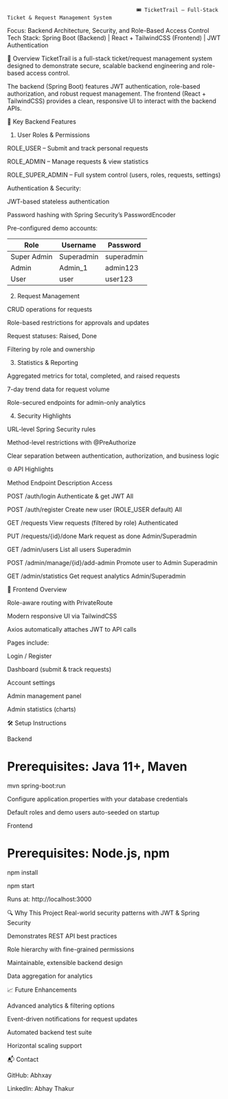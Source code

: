 
                                              🎟 TicketTrail – Full-Stack Ticket & Request Management System




Focus: Backend Architecture, Security, and Role-Based Access Control
Tech Stack: Spring Boot (Backend) | React + TailwindCSS (Frontend) | JWT Authentication

📌 Overview
TicketTrail is a full-stack ticket/request management system designed to demonstrate secure, scalable backend engineering and role-based access control.

The backend (Spring Boot) features JWT authentication, role-based authorization, and robust request management.
The frontend (React + TailwindCSS) provides a clean, responsive UI to interact with the backend APIs.

🚀 Key Backend Features
1. User Roles & Permissions

ROLE_USER – Submit and track personal requests

ROLE_ADMIN – Manage requests & view statistics

ROLE_SUPER_ADMIN – Full system control (users, roles, requests, settings)

Authentication & Security:

JWT-based stateless authentication

Password hashing with Spring Security’s PasswordEncoder

Pre-configured demo accounts:


| Role         | Username     | Password   |
|--------------|--------------|------------|
| Super Admin  | Superadmin   | superadmin |
| Admin        | Admin_1      | admin123   |
| User         | user         | user123    |


2. Request Management

CRUD operations for requests

Role-based restrictions for approvals and updates

Request statuses: Raised, Done

Filtering by role and ownership


3. Statistics & Reporting

Aggregated metrics for total, completed, and raised requests

7-day trend data for request volume

Role-secured endpoints for admin-only analytics


4. Security Highlights

URL-level Spring Security rules

Method-level restrictions with @PreAuthorize

Clear separation between authentication, authorization, and business logic


🌐 API Highlights


Method	Endpoint	Description	Access

POST	/auth/login	Authenticate & get JWT	All

POST	/auth/register	Create new user (ROLE_USER default)	All

GET	/requests	View requests (filtered by role)	Authenticated

PUT	/requests/{id}/done	Mark request as done	Admin/Superadmin

GET	/admin/users	List all users	Superadmin

POST	/admin/manage/{id}/add-admin	Promote user to Admin	Superadmin

GET	/admin/statistics	Get request analytics	Admin/Superadmin


🎨 Frontend Overview

Role-aware routing with PrivateRoute

Modern responsive UI via TailwindCSS

Axios automatically attaches JWT to API calls

Pages include:

Login / Register

Dashboard (submit & track requests)

Account settings

Admin management panel

Admin statistics (charts)



🛠 Setup Instructions

Backend

# Prerequisites: Java 11+, Maven
mvn spring-boot:run

Configure application.properties with your database credentials

Default roles and demo users auto-seeded on startup


Frontend

# Prerequisites: Node.js, npm

npm install

npm start

Runs at: http://localhost:3000



🔍 Why This Project
Real-world security patterns with JWT & Spring Security

Demonstrates REST API best practices

Role hierarchy with fine-grained permissions

Maintainable, extensible backend design

Data aggregation for analytics


📈 Future Enhancements


Advanced analytics & filtering options

Event-driven notifications for request updates

Automated backend test suite

Horizontal scaling support


📬 Contact

GitHub: Abhxay

LinkedIn: Abhay Thakur
